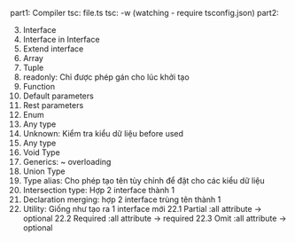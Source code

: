 part1: Compiler
tsc: file.ts
tsc: -w (watching - require tsconfig.json)
part2:

3. Interface
4. Interface in Interface
5. Extend interface
6. Array
7. Tuple
8. readonly: Chỉ được phép gán cho lúc khởi tạo
9. Function
10. Default parameters
11. Rest parameters
12. Enum
13. Any type
14. Unknown: Kiểm tra kiểu dữ liệu before used
15. Any type
16. Void Type
17. Generics: ~ overloading
18. Union Type
19. Type alias: Cho phép tạo tên tùy chỉnh để đặt cho các kiểu dữ liệu
20. Intersection type: Hợp 2 interface thành 1
21. Declaration merging: hợp 2 interface trùng tên thành 1
22. Utility<Type>: Giống như tạo ra 1 interface mới
    22.1 Partial<Type> :all attribute -> optional
    22.2 Required<Type> :all attribute -> required
    22.3 Omit<Type> :all attribute -> optional
